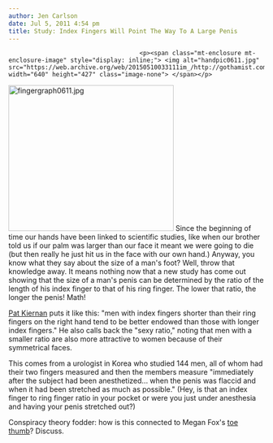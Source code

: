 ```yaml
---
author: Jen Carlson
date: Jul 5, 2011 4:54 pm
title: Study: Index Fingers Will Point The Way To A Large Penis
---
```


	
										<p><span class="mt-enclosure mt-enclosure-image" style="display: inline;"> <img alt="handpic0611.jpg" src="https://web.archive.org/web/20150510033111im_/http://gothamist.com/attachments/arts_jen/handpic0611.jpg" width="640" height="427" class="image-none"> </span></p>

<p><span class="mt-enclosure mt-enclosure-image" style="display: inline;"> <img alt="fingergraph0611.jpg" src="https://web.archive.org/web/20150510033111im_/http://gothamist.com/attachments/arts_jen/fingergraph0611.jpg" width="325" height="287" class="image-right"> </span>Since the beginning of time our hands have been linked to scientific studies, like when our brother told us if our palm was larger than our face it meant we were going to die (but then really he just hit us in the face with our own hand.) Anyway, you know what they say about the size of a man&apos;s foot? Well, throw that knowledge away. It means nothing now that a new study has come out showing that the size of a man&apos;s penis can be determined by the ratio of the length of his index finger to that of his ring finger. The lower that ratio, the longer the penis! Math! </p>

<p><a href="https://web.archive.org/web/20150510033111/http://www.patspapers.com/story_stack/item/what_a_short_index_finger_you_have/">Pat Kiernan</a> puts it like this: &quot;men with index fingers shorter than their ring fingers on the right hand tend to be better endowed than those with longer index fingers.&quot; He also calls back the &quot;sexy ratio,&quot; noting that men with a smaller ratio are also more attractive to women because of their symmetrical faces.</p>

<p>This comes from a urologist in Korea who studied 144 men, all of whom had their two fingers measured and then the members measure &quot;immediately after the subject had been anesthetized... when the penis was flaccid and when it had been stretched as much as possible.&quot; (Hey, is that an index finger to ring finger ratio in your pocket or were you just under anesthesia and having your penis stretched out?)</p>

<p>Conspiracy theory fodder: how is this connected to Megan Fox&apos;s <a href="https://web.archive.org/web/20150510033111/http://www.buzzfeed.com/reddit/megan-fox-toe-thumb-pic">toe thumb</a>? Discuss.</p>					
										
									
				